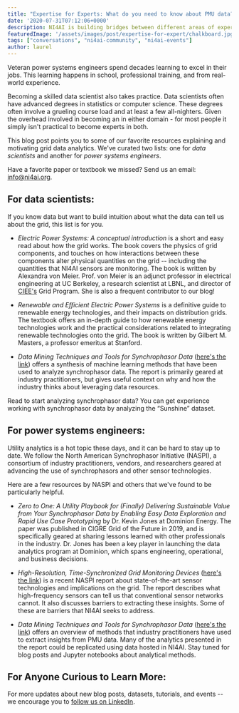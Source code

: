 ```yaml
---
title: "Expertise for Experts: What do you need to know about PMU data?"
date: '2020-07-31T07:12:06+0000'
description: NI4AI is building bridges between different areas of expertise.
featuredImage: '/assets/images/post/expertise-for-expert/chalkboard.jpg'
tags: ["conversations", "ni4ai-community", "ni4ai-events"]
author: laurel
---
```


Veteran power systems engineers spend decades learning to excel in their jobs. This learning happens in school, professional training, and from real-world experience. 

Becoming a skilled data scientist also takes practice. Data scientists often have advanced degrees in statistics or computer science. These degrees often involve a grueling course load and at least a few all-nighters. Given the overhead involved in becoming an in either domain - for most people it simply isn't practical to become experts in both. 

This blog post points you to some of our favorite resources explaining and motivating grid data analytics. We've curated two lists: one for *data scientists* and another for *power systems engineers*.

Have a favorite paper or textbook we missed? Send us an email: info@ni4ai.org.

## For data scientists:
If you know data but want to build intuition about what the data can tell us about the grid, this list is for you.

- _Electric Power Systems: A conceptual introduction_ is a short and easy read about how the grid works. The book covers the physics of grid components, and touches on how interactions between these components alter physical quantities on the grid -- including the quantities that NI4AI sensors are monitoring. The book is written by Alexandra von Meier. Prof. von Meier is an adjunct professor in electrical engineering at UC Berkeley, a research scientist at LBNL, and director of [CIEE's](https://uc-ciee.org/) Grid Program. She is also a frequent contributor to our blog!

- *Renewable and Efficient Electric Power Systems* is a definitive guide to renewable energy technologies, and their impacts on distribution grids. The textbook offers an in-depth guide to how renewable energy technologies work and the practical considerations related to integrating renewable technologies onto the grid. The book is written by Gilbert M. Masters, a professor emeritus at Stanford.

- *Data Mining Techniques and Tools for Synchrophasor Data* ([here's the link](https://www.naspi.org/sites/default/files/reference_documents/naspi_data_mining_tech_pnnl_28218_final.pdf)) offers a synthesis of machine learning methods that have been used to analyze synchrophasor data. The report is primarily geared at industry practitioners, but gives useful context on why and how the industry thinks about leveraging data resources.

Read to start analyzing synchrophasor data? You can get experience working with synchrophasor data by analyzing the “Sunshine” dataset.


## For power systems engineers:
Utility analytics is a hot topic these days, and it can be hard to stay up to date. We follow the North American Synchrophasor Initiative (NASPI), a consortium of industry practitioners, vendors, and researchers geared at advancing the use of synchrophasors and other sensor technologies. 

Here are a few resources by NASPI and others that we've found to be particularly helpful.

- *Zero to One: A Utility Playbook for (Finally) Delivering Sustainable Value from Your
Synchrophasor Data by Enabling Easy Data Exploration and Rapid Use Case Prototyping* by Dr. Kevin Jones at Dominion Energy. The paper was published in CIGRE Grid of the Future in 2019, and is specifically geared at sharing lessons learned with other professionals in the industry. Dr. Jones has been a key player in launching the data analytics program at Dominion, which spans engineering, operational, and business decisions.

- *High-Resolution, Time-Synchronized Grid Monitoring Devices* ([here's the link](https://www.naspi.org/sites/default/files/reference_documents/pnnl_29770_naspi_hires_synch_grid_devices_20200320.pdf)) is a recent NASPI report about state-of-the-art sensor technologies and implications on the grid. The report describes what high-frequency sensors can tell us that conventional sensor networks cannot. It also discusses barriers to extracting these insights. Some of these are barriers that NI4AI seeks to address.

- *Data Mining Techniques and Tools for Synchrophasor Data* ([here's the link](https://www.naspi.org/sites/default/files/reference_documents/naspi_data_mining_tech_pnnl_28218_final.pdf)) offers an overview of methods that industry practitioners have used to extract insights from PMU data. Many of the analytics presented in the report could be replicated using data hosted in NI4AI. Stay tuned for blog posts and Jupyter notebooks about analytical methods.

## For Anyone Curious to Learn More:
For more updates about new blog posts, datasets, tutorials, and events -- we encourage you to [follow us on LinkedIn](https://www.linkedin.com/company/67151405/admin/).
